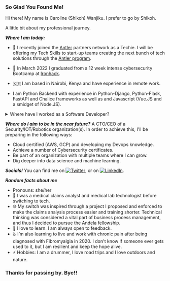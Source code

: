 ### So Glad You Found Me! 

Hi there!
My name is Caroline (Shikoh) Wanjiku. I prefer to go by Shikoh.

A little bit about my professional journey.

***Where I am today:***
- 🔭 I recently joined the [Antler]("https://www.antler.co/") partners network as a Techie. I will be offering my Tech Skills to start-up teams creating the next bunch of tech solutions through the [Antler program]("https://www.antler.co/").

- 🥷 In March 2022 I graduated from a 12 week intense cybersecurity Bootcamp at [Ironhack]("https://www.ironhack.com/en").

- 🇰🇪 I am based in Nairobi, Kenya and have experience in remote work.

- I am Python Backend with experience in Python-Django, Python-Flask, FastAPI and Chalice frameworks as well as and Javascript (Vue.JS and a smidget of Node.JS).



<details><summary>Where have I worked as a Software Developer? </summary>
<p>

1. ![Inensus](/assets/images/Inensus_trans.png)
3. ![Sendwave](/assets/images/wave_trans.png)
4. ![Mobiliti](/assets/images/mobiliti_trans.png)
5. ![Andela](/assets/images/andela_trans.png)

</p>
</details>

***Where do I aim to be in the near future?***
A CTO/CEO of a Security/IOT/Robotics organization(s). In order to achieve this, I'll be preparing in the following ways:
- Cloud certified (AWS, GCP) and developing my Devops knowledge.
- Achieve a number of Cybersecurity certificates.
- Be part of an organization with multiple teams where I can grow.
- Dig deeper into data science and machine learning.

***Socials!***
You can find me on [![Twitter][1.2]][1], or on [![LinkedIn][3.2]][2].

<!-- Icons -->

[1.2]: https://imgur.com/LS08Auh (twitter icon without padding)
[3.2]: https://imgur.com/TJRr1iY (LinkedIn icon without padding)


<!-- social media account links -->

[1]: https://twitter.com/black_4300
[2]: https://www.linkedin.com/in/caroline-chege-34a07011b/

***Random facts about me***
- Pronouns: she/her
- 🔭 I was a medical claims analyst and medical lab technologist before switching to tech.
- 🌐 My switch was inspired through a project I proposed and enforced to make the claims analysis process easier and training shorter. Technical thinking was considered a vital part of business process management, and thus I decided to pursue the Andela fellowship.
- 🌱 I love to learn. I am always open to feedback.
- ♿️ I’m also learning to live and work with chronic pain after being diagnosed with Fibromyalgia in 2020. I don't know if someone ever gets used to it, but I am resilient and keep the hope alive.
- ⚡ Hobbies: I am a drummer, I love road trips and I love outdoors and nature.


### Thanks for passing by. Bye!!
